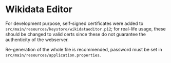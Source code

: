 # Wikidata Editor

For development purpose, self-signed certificates were added to `src/main/resources/keystore/wikidataeditor.p12`; for real-life
usage, these should be changed to valid certs since these do not guarantee the authenticity of the webserver.

Re-generation of the whole file is recommended, password must be set in `src/main/resources/application.properties`.
